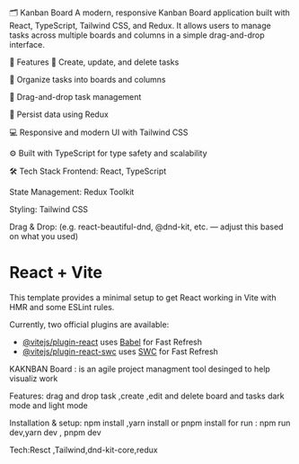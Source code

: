 🗂️ Kanban Board
A modern, responsive Kanban Board application built with React, TypeScript, Tailwind CSS, and Redux. It allows users to manage tasks across multiple boards and columns in a simple drag-and-drop interface.


🚀 Features
📌 Create, update, and delete tasks

📁 Organize tasks into boards and columns

🔁 Drag-and-drop task management

💾 Persist data using Redux

💻 Responsive and modern UI with Tailwind CSS

⚙️ Built with TypeScript for type safety and scalability

🛠️ Tech Stack
Frontend: React, TypeScript

State Management: Redux Toolkit

Styling: Tailwind CSS

Drag & Drop: (e.g. react-beautiful-dnd, @dnd-kit, etc. — adjust this based on what you used)


# React + Vite

This template provides a minimal setup to get React working in Vite with HMR and some ESLint rules.

Currently, two official plugins are available:

- [@vitejs/plugin-react](https://github.com/vitejs/vite-plugin-react/blob/main/packages/plugin-react/README.md) uses [Babel](https://babeljs.io/) for Fast Refresh
- [@vitejs/plugin-react-swc](https://github.com/vitejs/vite-plugin-react-swc) uses [SWC](https://swc.rs/) for Fast Refresh

KAKNBAN Board : is an agile project managment tool desinged to help 
visualiz work 

 Features: drag and drop task ,create ,edit and delete board and tasks
  dark mode and light mode 

  Installation & setup: npm install ,yarn install  or pnpm install
      for run : npm run dev,yarn dev , pnpm dev

Tech:Resct ,Tailwind,dnd-kit-core,redux 

  
  
 

